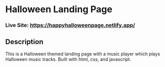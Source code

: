# Halloween Landing Page
### Live Site: https://happyhalloweenpage.netlify.app/

## Description
This is a Halloween themed landing page with a music player which plays Halloween music tracks. Built with html, css, and javascript.

